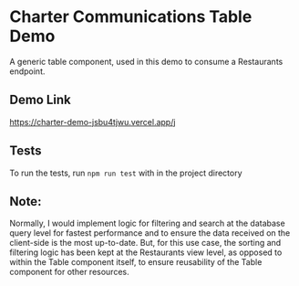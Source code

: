 # Charter Communications Table Demo

A generic table component, used in this demo to consume a Restaurants endpoint.

## Demo Link

https://charter-demo-jsbu4tjwu.vercel.app/j

## Tests

To run the tests, run `npm run test` with in the project directory

## Note:

Normally, I would implement logic for filtering and search at the database query level for fastest performance
and to ensure the data received on the client-side is the most up-to-date. But, for this use case, the sorting
and filtering logic has been kept at the Restaurants view level, as opposed to within the Table component
itself, to ensure reusability of the Table component for other resources.
